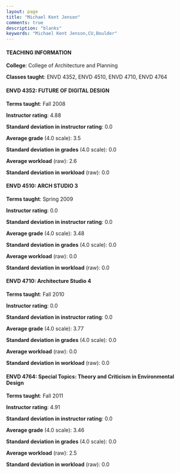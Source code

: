 ```yaml
---
layout: page
title: "Michael Kent Jenson" 
comments: true
description: "blanks"
keywords: "Michael Kent Jenson,CU,Boulder"
---
```

<head>
<script src="https://ajax.googleapis.com/ajax/libs/jquery/2.1.3/jquery.min.js"></script>
<script src="https://dl.dropboxusercontent.com/s/pc42nxpaw1ea4o9/highcharts.js?dl=0"></script>
<!-- <script src="../assets/js/highcharts.js"></script> -->
<style type="text/css">@font-face {
	font-family: "Bebas Neue";
	src: url(https://www.filehosting.org/file/details/544349/BebasNeue Regular.otf) format("opentype");
	}
	h1.Bebas { 
		font-family: "Bebas Neue", Verdana, Tahoma;
	}
</style>
</head>
	   
#### TEACHING INFORMATION

**College**: College of Architecture and Planning

**Classes taught**: ENVD 4352, ENVD 4510, ENVD 4710, ENVD 4764

#### ENVD 4352: FUTURE OF DIGITAL DESIGN

**Terms taught**: Fall 2008

**Instructor rating**: 4.88

**Standard deviation in instructor rating**: 0.0

**Average grade** (4.0 scale): 3.5

**Standard deviation in grades** (4.0 scale): 0.0

**Average workload** (raw): 2.6

**Standard deviation in workload** (raw): 0.0

#### ENVD 4510: ARCH STUDIO 3

**Terms taught**: Spring 2009

**Instructor rating**: 0.0

**Standard deviation in instructor rating**: 0.0

**Average grade** (4.0 scale): 3.48

**Standard deviation in grades** (4.0 scale): 0.0

**Average workload** (raw): 0.0

**Standard deviation in workload** (raw): 0.0

#### ENVD 4710: Architecture Studio 4

**Terms taught**: Fall 2010

**Instructor rating**: 0.0

**Standard deviation in instructor rating**: 0.0

**Average grade** (4.0 scale): 3.77

**Standard deviation in grades** (4.0 scale): 0.0

**Average workload** (raw): 0.0

**Standard deviation in workload** (raw): 0.0

#### ENVD 4764: Special Topics: Theory and Criticism in Environmental Design

**Terms taught**: Fall 2011

**Instructor rating**: 4.91

**Standard deviation in instructor rating**: 0.0

**Average grade** (4.0 scale): 3.46

**Standard deviation in grades** (4.0 scale): 0.0

**Average workload** (raw): 2.5

**Standard deviation in workload** (raw): 0.0

